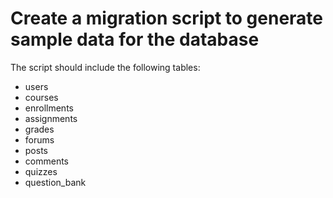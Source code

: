 # Create a migration script to generate sample data for the database

The script should include the following tables:
- users
- courses
- enrollments
- assignments
- grades
- forums
- posts
- comments
- quizzes
- question_bank